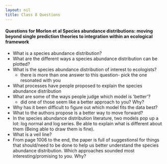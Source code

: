 ```yaml
---
layout: nil
title: Class 8 Questions
---
```

#### Questions for Morlon et al Species abundance distributions: moving beyond single prediction theories to integration within an ecological framework

* What is a species abundance distribution?
* What are the different ways a species abundance distribution can be plotted?
* What is the species abundance distribution of interest to ecologists?
    * there is more than one answer to this question- pick the one resonated with you
* What processes have people proposed to explain the species abundance distribution
* What are some of the ways people judge which model is 'better'?
    * did one of those seem like a better approach to you? Why?
* Why has it been difficult to figure out which model fits the data best?
* What to the authors propose is a better way to move forward?
* In the species abundance distribution literature, two models pop up a lot: log normal and log series. Be able to explain what is different about them (Being able to draw them is fine).
* What is a veil line?
* From page 1006 to the end, the paper is full of suggestionsl for things that should/need to be done to help us better understand the species abundance distribution. Which approaches sounded most interesting/promising to you. Why?
